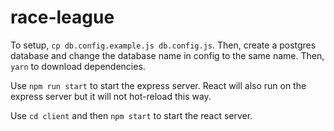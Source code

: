 # race-league

To setup, `cp db.config.example.js db.config.js`. Then, create a postgres database and change the database name in config to the same name.
Then, `yarn` to download dependencies.

Use `npm run start` to start the express server.
React will also run on the express server but it will not hot-reload this way.

Use `cd client` and then `npm start` to start the react server.
